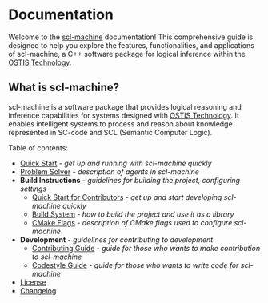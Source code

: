 # Documentation

Welcome to the [scl-machine](https://github.com/ostis-ai/scl-machine) documentation! This comprehensive guide is designed to help you explore the features, functionalities, and applications of scl-machine, a C++ software package for logical inference within the [OSTIS Technology](https://github.com/ostis-ai).

## What is scl-machine?  

scl-machine is a software package that provides logical reasoning and inference capabilities for systems designed with [OSTIS Technology](https://github.com/ostis-ai). It enables intelligent systems to process and reason about knowledge represented in SC-code and SCL (Semantic Computer Logic).

Table of contents:

- [Quick Start](quick_start.md) - *get up and running with scl-machine quickly*
- [Problem Solver](main.pdf) - *description of agents in scl-machine*
- **Build Instructions** - *guidelines for building the project, configuring settings*
    * [Quick Start for Contributors](build/quick_start.md) - *get up and start developing scl-machine quickly*
    * [Build System](build/build_system.md) - *how to build the project and use it as a library*
    * [CMake Flags](build/cmake_flags.md) - *description of CMake flags used to configure scl-machine*
- **Development** - *guidelines for contributing to development*
    * [Contributing Guide](https://github.com/ostis-ai/scl-machine/blob/main/CONTRIBUTING.md) - *guide for those who wants to make contribution to scl-machine*
    * [Codestyle Guide](https://ostis-ai.github.io/sc-machine/dev/codestyle/) - *guide for those who wants to write code for scl-machine*
- [License](https://github.com/ostis-ai/scl-machine/blob/main/LICENSE)
- [Changelog](changelog.md)
